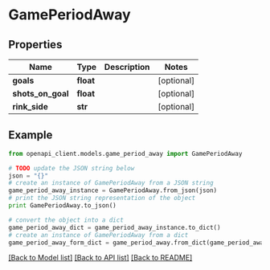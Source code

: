 # GamePeriodAway


## Properties

Name | Type | Description | Notes
------------ | ------------- | ------------- | -------------
**goals** | **float** |  | [optional] 
**shots_on_goal** | **float** |  | [optional] 
**rink_side** | **str** |  | [optional] 

## Example

```python
from openapi_client.models.game_period_away import GamePeriodAway

# TODO update the JSON string below
json = "{}"
# create an instance of GamePeriodAway from a JSON string
game_period_away_instance = GamePeriodAway.from_json(json)
# print the JSON string representation of the object
print GamePeriodAway.to_json()

# convert the object into a dict
game_period_away_dict = game_period_away_instance.to_dict()
# create an instance of GamePeriodAway from a dict
game_period_away_form_dict = game_period_away.from_dict(game_period_away_dict)
```
[[Back to Model list]](../README.md#documentation-for-models) [[Back to API list]](../README.md#documentation-for-api-endpoints) [[Back to README]](../README.md)



